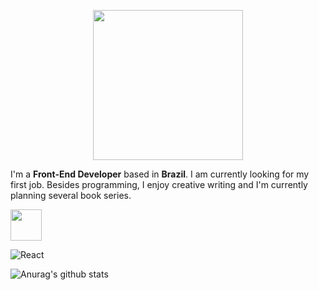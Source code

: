 <p align="center">

<img src="https://i.imgur.com/N26SVi0.png" width="240" />

</p>

I'm a **Front-End Developer** based in **Brazil**. I am currently looking for my first job. Besides programming, I enjoy creative writing and I'm currently planning several book series.

<p align="center">

<img src="https://i.imgur.com/KQ8ZDLa.png" height="50" width="auto"/> <br>

<img alt="React" src="https://img.shields.io/badge/-React-45b8d8?style=flat-square&logo=react&logoColor=white" />

</p>

![Anurag's github stats](https://github-readme-stats.vercel.app/api?username=Adriano-js)


